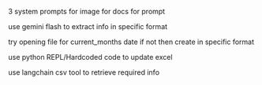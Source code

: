 3 system prompts
for image
for docs
for prompt

use gemini flash to extract info in specific format

try opening file for current_months date
if not then create in specific format

use python REPL/Hardcoded code to update excel

use langchain csv tool to retrieve required info
